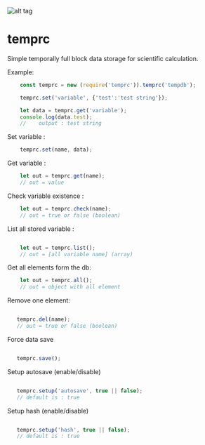 ![alt tag](https://travis-ci.com/Soldy/temprc.svg?branch=master)


# temprc

Simple temporally full block data storage for scientific calculation.




Example:

``` javascript
    const temprc = new (require('temprc')).temprc('tempdb');

    temprc.set('variable', {'test':'test string'});

    let data = temprc.get('variable');
    console.log(data.test);
    //    output : test string

```



Set variable :


``` javascript
    temprc.set(name, data);

```


Get variable :


``` javascript
    let out = temprc.get(name);
    // out = value

```

Check variable existence :


``` javascript
    let out = temprc.check(name);
    // out = true or false (boolean)

```

List all stored variable : 

```javascript

    let out = temprc.list();
    // out = [all variable name] (array)

```

Get all elements form the db:

```javascript
    let out = temprc.all();
    // out = object with all element
```

Remove one element:

```javascript

   temprc.del(name);
   // out = true or false (boolean)
```

Force data save 

```javascript

   temprc.save();
```

Setup autosave (enable/disable)

```javascript

   temprc.setup('autosave', true || false);
   // default is : true
```

Setup hash (enable/disable)

```javascript

   temprc.setup('hash', true || false);
   // default is : true
```



